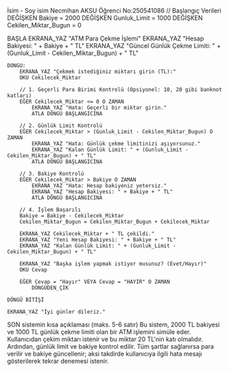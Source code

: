  İsim - Soy isim Necmihan AKSU
Öğrenci No:250541086
// Başlangıç Verileri
DEĞİŞKEN Bakiye = 2000
DEĞİŞKEN Gunluk_Limit = 1000
DEĞİŞKEN Cekilen_Miktar_Bugun = 0

BAŞLA
    EKRANA_YAZ "ATM Para Çekme İşlemi"
    EKRANA_YAZ "Hesap Bakiyesi: " + Bakiye + " TL"
    EKRANA_YAZ "Güncel Günlük Çekme Limiti: " + (Gunluk_Limit - Cekilen_Miktar_Bugun) + " TL"

    DÖNGÜ:
        EKRANA_YAZ "Çekmek istediğiniz miktarı girin (TL):"
        OKU Cekilecek_Miktar

        // 1. Geçerli Para Birimi Kontrolü (Opsiyonel: 10, 20 gibi banknot katları)
        EĞER Cekilecek_Miktar <= 0 O ZAMAN
            EKRANA_YAZ "Hata: Geçerli bir miktar girin."
            ATLA DÖNGÜ BAŞLANGICINA

        // 2. Günlük Limit Kontrolü
        EĞER Cekilecek_Miktar > (Gunluk_Limit - Cekilen_Miktar_Bugun) O ZAMAN
            EKRANA_YAZ "Hata: Günlük çekme limitinizi aşıyorsunuz."
            EKRANA_YAZ "Kalan Günlük Limit: " + (Gunluk_Limit - Cekilen_Miktar_Bugun) + " TL"
            ATLA DÖNGÜ BAŞLANGICINA

        // 3. Bakiye Kontrolü
        EĞER Cekilecek_Miktar > Bakiye O ZAMAN
            EKRANA_YAZ "Hata: Hesap bakiyeniz yetersiz."
            EKRANA_YAZ "Hesap Bakiyesi: " + Bakiye + " TL"
            ATLA DÖNGÜ BAŞLANGICINA

        // 4. İşlem Başarılı
        Bakiye = Bakiye - Cekilecek_Miktar
        Cekilen_Miktar_Bugun = Cekilen_Miktar_Bugun + Cekilecek_Miktar

        EKRANA_YAZ Cekilecek_Miktar + " TL çekildi."
        EKRANA_YAZ "Yeni Hesap Bakiyesi: " + Bakiye + " TL"
        EKRANA_YAZ "Kalan Günlük Limit: " + (Gunluk_Limit - Cekilen_Miktar_Bugun) + " TL"

        EKRANA_YAZ "Başka işlem yapmak istiyor musunuz? (Evet/Hayır)"
        OKU Cevap

        EĞER Cevap = "Hayır" VEYA Cevap = "HAYIR" O ZAMAN
            DÖNGÜDEN_ÇIK
        
    DÖNGÜ BİTİŞİ

    EKRANA_YAZ "İyi günler dileriz."
SON
sistemin kısa açıklaması (maks. 5-6 satır) Bu sistem, 2000 TL bakiyesi ve 1000 TL günlük çekme limiti olan bir ATM işlemini simüle eder. Kullanıcıdan çekim miktarı istenir ve bu miktar 20 TL'nin katı olmalıdır. Ardından, günlük limit ve bakiye kontrol edilir. Tüm şartlar sağlanırsa para verilir ve bakiye güncellenir; aksi takdirde kullanıcıya ilgili hata mesajı gösterilerek tekrar denemesi istenir.

